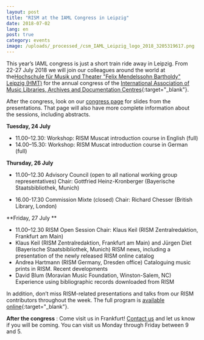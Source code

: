 ```yaml
---
layout: post
title: "RISM at the IAML Congress in Leipzig"
date: 2018-07-02
lang: en
post: true
category: events
image: /uploads/_processed_/csm_IAML_Leipzig_logo_2018_3205319617.png
---
```



This year’s IAML congress is just a short train ride away in Leipzig. From 22-27 July 2018 we will join our colleagues around the world at the[Hochschule für Musik und Theater "Felix Mendelssohn Bartholdy" Leipzig (HMT)](http://www.hmt-leipzig.de) for the annual congress of the [International Association of Music Libraries, Archives and Documentation Centres](http://www.iaml.info/congresses/2018-leipzig){:target="_blank"}.

After the congress, look on our [congress page](/publications/iaml-congresses/2018.html "Opens internal link in current window") for slides from the presentations. That page will also have more complete information about the sessions, including abstracts.

**Tuesday, 24 July**

- 11.00–12.30: Workshop: RISM Muscat introduction course in English (full)
- 14.00–15.30: Workshop: RISM Muscat introduction course in German (full)


**Thursday, 26 July**

- 11.00–12.30
Advisory Council (open to all national working group representatives)
Chair: Gottfried Heinz-Kronberger (Bayerische Staatsbibliothek, Munich)

- 16.00-17.30
Commission Mixte (closed)
Chair: Richard Chesser (British Library, London)



**Friday, 27 July **

- 11.00–12.30 RISM Open Session
Chair: Klaus Keil (RISM Zentralredaktion, Frankfurt am Main)
- Klaus Keil (RISM Zentralredaktion, Frankfurt am Main) and Jürgen Diet (Bayerische Staatsbibliothek, Munich)
RISM news, including a presentation of the newly released RISM online catalog
- Andrea Hartmann (RISM Germany, Dresden office) Cataloguing music prints in RISM. Recent developments
- David Blum (Moravian Music Foundation, Winston-Salem, NC) Experience using bibliographic records downloaded from RISM

In addition, don’t miss RISM-related presentations and talks from our RISM contributors throughout the week. The full program is [available online](http://iaml2018.info/programme/){:target="_blank"}.

**After the congress** : Come visit us in Frankfurt! [Contact us](mailto:contact@rism.info "Opens window for sending email") and let us know if you will be coming. You can visit us Monday through Friday between 9 and 5.



<script type="text/javascript">var switchTo5x=true;</script><script type="text/javascript" src="http://w.sharethis.com/button/buttons.js"></script><script type="text/javascript">stLight.options({publisher: "9b601438-1ce1-49d8-bfd7-9cff5df54c17", doNotHash: false, doNotCopy: false, hashAddressBar: false});</script>